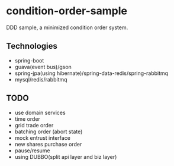# condition-order-sample

DDD sample, a minimized condition order system.

## Technologies

- spring-boot
- guava(event bus)/gson
- spring-jpa(using hibernate)/spring-data-redis/spring-rabbitmq
- mysql/redis/rabbitmq

## TODO

- use domain services
- time order
- grid trade order
- batching order (abort state)
- mock entrust interface
- new shares purchase order
- pause/resume
- using DUBBO(split api layer and biz layer)
